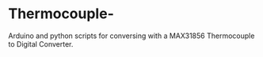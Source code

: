 # Thermocouple-
Arduino and python scripts for conversing with a MAX31856 Thermocouple to Digital Converter.
